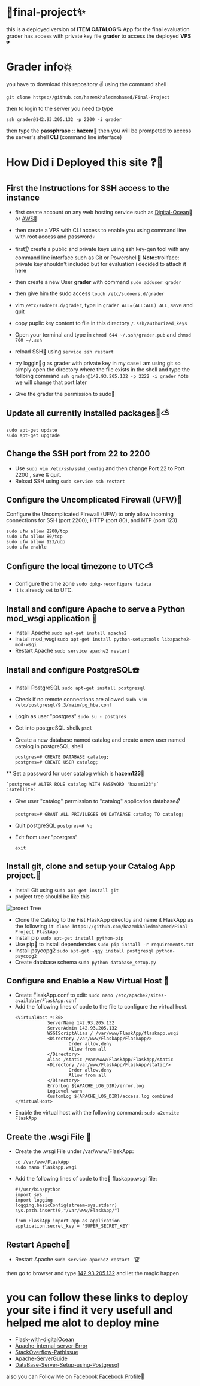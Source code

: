 # :dizzy:final-project:sparkles:
this is a deployed version of **ITEM CATALOG**:cupid: App for the final evaluation grader has access with private key file **grader** to access the deployed **VPS** :broken_heart:

# **Grader info**:boom:
you have to download this repository :v: using the command shell
```
git clone https://github.com/hazemkhaledmohamed/Final-Project 
```
then to login to the server you need to type 
```
ssh grader@142.93.205.132 -p 2200 -i grader
```
then type the **passphrase** :: **hazem**:raised_hands: then you will be prompeted to access the server's shell **CLI** (command line interface)

# How Did i Deployed this site :question::pray:
## First the Instructions for SSH access to the instance
* first create account on any web hosting service such as [Digital-Ocean](https://www.digitalocean.com/):muscle: or [AWS](https://aws.amazon.com/):clap:
* then create a VPS with CLI access to enable you using command line with root access and password:skull:
* first:ear: create a public and private keys using ssh key-gen tool with any command line interface such as Git or Powershell:nose:
**Note**::trollface:
private key shouldn't included but for evaluation i decided to attach it here

* then create a new User **grader** with command ``` sudo adduser grader ``` 
* then give him the sudo access ```touch /etc/sudoers.d/grader```
* vim ```/etc/sudoers.d/grader```, type in ```grader ALL=(ALL:ALL) ALL```, save and quit
* copy puplic key content to file in this directory ``` /.ssh/authorized_keys ```
* Open your terminal and type in ``` chmod 644 ~/.ssh/grader.pub ``` and ``` chmod 700 ~/.ssh ```
* reload SSH:snake: using `service ssh restart`
* try loggin:mushroom:g as grader with private key in my case i am using git so simply open the directory where the file exists in the shell and type the folloing command ``` ssh grader@142.93.205.132 -p 2222 -i grader ``` note we will change that port later
* Give the grader the permission to sudo:mushroom:

## Update all currently installed packages:seedling::partly_sunny:
	sudo apt-get update
	sudo apt-get upgrade

## Change the SSH port from 22 to 2200
* Use `sudo vim /etc/ssh/sshd_config` and then change Port 22 to Port 2200 , save & quit.
* Reload SSH using `sudo service ssh restart`

## Configure the Uncomplicated Firewall (UFW):no_bell:

Configure the Uncomplicated Firewall (UFW) to only allow incoming connections for SSH (port 2200), HTTP (port 80), and NTP (port 123)

	sudo ufw allow 2200/tcp
	sudo ufw allow 80/tcp
	sudo ufw allow 123/udp
	sudo ufw enable 
## Configure the local timezone to UTC:partly_sunny:
* Configure the time zone `sudo dpkg-reconfigure tzdata`
* It is already set to UTC.

## Install and configure Apache to serve a Python mod_wsgi application :confetti_ball:
* Install Apache `sudo apt-get install apache2`
* Install mod_wsgi `sudo apt-get install python-setuptools libapache2-mod-wsgi`
* Restart Apache `sudo service apache2 restart`

## Install and configure PostgreSQL:phone:
* Install PostgreSQL `sudo apt-get install postgresql`
* Check if no remote connections are allowed `sudo vim /etc/postgresql/9.3/main/pg_hba.conf`
* Login as user "postgres" `sudo su - postgres`
* Get into postgreSQL shell:telephone_receiver: `psql`
* Create a new database named catalog  and create a new user named catalog in postgreSQL shell
	
	```
	postgres=# CREATE DATABASE catalog;
	postgres=# CREATE USER catalog;
	```
** Set a password for user catalog which is **hazem123**:mega:
	
	`postgres=# ALTER ROLE catalog WITH PASSWORD 'hazem123';` 
	:satellite:
* Give user "catalog" permission to "catalog" application database:unlock:
	
	```
	postgres=# GRANT ALL PRIVILEGES ON DATABASE catalog TO catalog;
	```
* Quit postgreSQL `postgres=# \q`
* Exit from user "postgres" 
	
	```
	exit
	```
 
## Install git, clone and setup your Catalog App project.:flashlight:
* Install Git using `sudo apt-get install git`
* project tree should be like this





![proect Tree](https://i.pinimg.com/originals/76/16/e3/7616e3356d08b233e8c3716b8bf8349b.png)
* Clone the Catalog to the Fist FlaskApp directoy and name it FlaskApp as the following ``` it clone https://github.com/hazemkhaledmohamed/Final-Project FlaskApp ```
* Install pip `sudo apt-get install python-pip`
* Use pip:low_brightness: to install dependencies `sudo pip install -r requirements.txt`
* Install psycopg2 `sudo apt-get -qqy install postgresql python-psycopg2`
* Create database schema `sudo python database_setup.py`

## Configure and Enable a New Virtual Host :bath:
* Create FlaskApp.conf to edit: `sudo nano /etc/apache2/sites-available/FlaskApp.conf`
* Add the following lines of code to the file to configure the virtual host. 	
	```
	<VirtualHost *:80>
                ServerName 142.93.205.132
                ServerAdmin 142.93.205.132
                WSGIScriptAlias / /var/www/FlaskApp/flaskapp.wsgi
                <Directory /var/www/FlaskApp/FlaskApp/>
                        Order allow,deny
                        Allow from all
                </Directory>
                Alias /static /var/www/FlaskApp/FlaskApp/static
                <Directory /var/www/FlaskApp/FlaskApp/static/>
                        Order allow,deny
                        Allow from all
                </Directory>
                ErrorLog ${APACHE_LOG_DIR}/error.log
                LogLevel warn
                CustomLog ${APACHE_LOG_DIR}/access.log combined
	</VirtualHost>
	```
* Enable the virtual host with the following command: `sudo a2ensite FlaskApp`

## Create the .wsgi File :triangular_ruler:
* Create the .wsgi File under /var/www/FlaskApp: 
	
	```
	cd /var/www/FlaskApp
	sudo nano flaskapp.wsgi 
	```
* Add the following lines of code to the:musical_score: flaskapp.wsgi file:
	
	```
	#!/usr/bin/python
	import sys
	import logging
	logging.basicConfig(stream=sys.stderr)
	sys.path.insert(0,"/var/www/FlaskApp/")

	from FlaskApp import app as application
	application.secret_key = 'SUPER_SECRET_KEY'
	```

## Restart Apache:gem:
* Restart Apache `sudo service apache2 restart ` :trophy:

then go to browser and type [142.93.205.132](http://142.93.205.132) and let the magic happen

# **you can follow these links to deploy your site i find it very usefull and helped me alot to deploy mine**
* [Flask-with-digitalOcean](https://www.digitalocean.com/community/tutorials/how-to-deploy-a-flask-application-on-an-ubuntu-vps)
* [Apache-internal-server-Error](https://www.digitalocean.com/community/questions/500-internal-server-error-how-can-i-fix-this-this-website-was-supposed-to-be-a-christmas-present)
* [StackOverflow-PathIssue](https://stackoverflow.com/questions/7302619/operationalerror-operationalerror-unable-to-open-database-file-none-none)
* [Apache-ServerGuide](https://help.ubuntu.com/lts/serverguide/httpd.html)
* [DataBase-Server-Setup-using-Postgresql](https://o7planning.org/en/11325/installing-and-configuring-postgresql-database-on-ubuntu-server)

also you can Follow Me on Facebook [Facebook Profile](https://www.facebook.com/hazem.khaled.3386585):saxophone:
